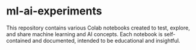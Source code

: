 # ml-ai-experiments
This repository contains various Colab notebooks created to test, explore, and share machine learning and AI concepts. Each notebook is self-contained and documented, intended to be educational and insightful.
